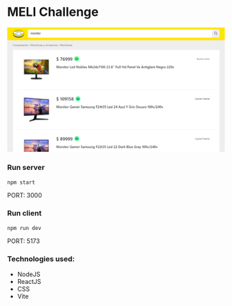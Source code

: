 # MELI Challenge

![screen-shot](https://raw.githubusercontent.com/solisjoaquin/solisjoaquin/master/meli-challengue.png)

### Run server

```
npm start
```

PORT: 3000

### Run client

```
npm run dev
```

PORT: 5173

### Technologies used:

- NodeJS
- ReactJS
- CSS
- Vite
